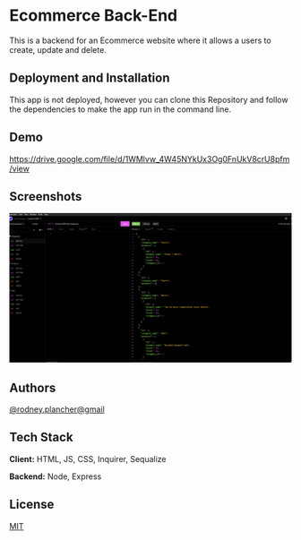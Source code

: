 # Ecommerce Back-End

This is a backend for an Ecommerce website where it allows a users to create, update and delete.


## Deployment and Installation 

This app is not deployed, however you can clone this Repository and 
follow the dependencies to make the app run in the command line.
## Demo
https://drive.google.com/file/d/1WMlvw_4W45NYkUx3Og0FnUkV8crU8pfm/view
## Screenshots

![App Screenshot](./develop/assets/image/Screenshot%202022-04-12%20234641.png)


## Authors

[@rodney.plancher@gmail](https://www.github.com/rodney1100)


## Tech Stack

**Client:** HTML, JS, CSS, Inquirer, Sequalize

**Backend:** Node, Express


## License

[MIT](https://choosealicense.com/licenses/mit/)


